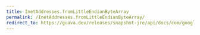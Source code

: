 ```yaml
---
title: InetAddresses.fromLittleEndianByteArray
permalink: /InetAddresses.fromLittleEndianByteArray/
redirect_to: https://guava.dev/releases/snapshot-jre/api/docs/com/google/common/net/InetAddresses.html#fromLittleEndianByteArray-byte:A-
---
```

